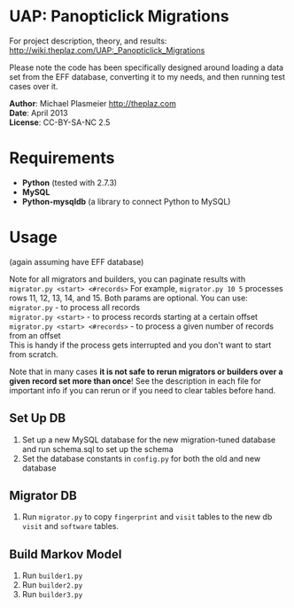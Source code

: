 UAP: Panopticlick Migrations
===

For project description, theory, and results:
http://wiki.theplaz.com/UAP:_Panopticlick_Migrations

Please note the code has been specifically designed around loading a data set from the EFF database,
converting it to my needs, and then running test cases over it.

**Author**: Michael Plasmeier http://theplaz.com  
**Date**: April 2013  
**License**: CC-BY-SA-NC 2.5

# Requirements
* **Python** (tested with 2.7.3)
* **MySQL**
* **Python-mysqldb** (a library to connect Python to MySQL)

# Usage
(again assuming have EFF database)

Note for all migrators and builders, you can paginate results with ```migrator.py <start> <#records>```
For example, ```migrator.py 10 5``` processes rows 11, 12, 13, 14, and 15.
Both params are optional.  You can use:  
```migrator.py``` - to process all records  
```migrator.py <start>``` - to process records starting at a certain offset  
```migrator.py <start> <#records>``` - to process a given number of records from an offset  
This is handy if the process gets interrupted and you don't want to start from scratch.

Note that in many cases **it is not safe to rerun migrators or builders over a given record set more than once**!
See the description in each file for important info if you can rerun or if you need to clear tables before hand.

## Set Up DB
1. Set up a new MySQL database for the new migration-tuned database and run schema.sql to set up the schema  
1. Set the database constants in ```config.py``` for both the old and new database

## Migrator DB
1. Run ```migrator.py``` to copy ```fingerprint``` and ```visit``` tables to the new db ```visit``` and ```software``` tables.

## Build Markov Model
1. Run ```builder1.py```
1. Run ```builder2.py```
1. Run ```builder3.py```